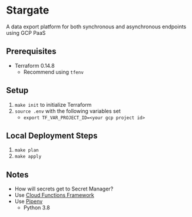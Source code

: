 # Stargate
A data export platform for both synchronous and asynchronous endpoints using GCP PaaS

## Prerequisites
* Terraform 0.14.8
    * Recommend using `tfenv`

## Setup
1. `make init` to initialize Terraform
1. `source .env` with the following variables set
    * `export TF_VAR_PROJECT_ID=<your gcp project id>`

## Local Deployment Steps
1. `make plan`
1. `make apply`

## Notes
* How will secrets get to Secret Manager?
* Use [Cloud Functions Framework](https://github.com/GoogleCloudPlatform/functions-framework-python)
* Use [Pipenv](https://realpython.com/pipenv-guide/)
    * Python 3.8
